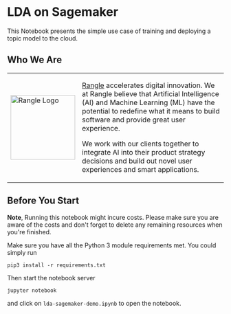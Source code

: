 # LDA on Sagemaker

This Notebook presents the simple use case of training and deploying a topic model to the cloud.


## Who We Are

<table>
  <tr>
    <td>
	<a href="https://rangle.io"><img src="rangle_wordmark_red.png" alt="Rangle Logo" style="width: 150px;"/></a>
    </td>
    <td>

<a href="https://rangle.io">Rangle</a> accelerates digital innovation. We at Rangle believe that Artificial Intelligence (AI) and Machine Learning (ML) have the potential to redefine what it means to build software and provide great user experience.

We work with our clients together to integrate AI into their product strategy decisions and build out novel user experiences and smart applications.   
    </td> 
  </tr>
</table>


## Before You Start

**Note**, Running this notebook might incure costs. Please make sure you are aware of the costs and don't forget to delete any remaining resources when you're finished.

Make sure you have all the Python 3 module requirements met. You could simply run

```
pip3 install -r requirements.txt
```

Then start the notebook server

```
jupyter notebook
```

and click on `lda-sagemaker-demo.ipynb` to open the notebook.
